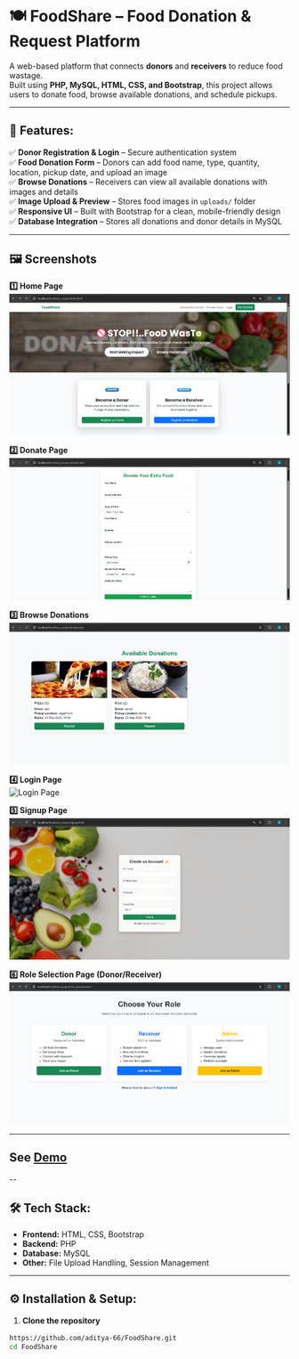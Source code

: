 # 🍽️ FoodShare – Food Donation & Request Platform  

A web-based platform that connects **donors** and **receivers** to reduce food wastage.  
Built using **PHP, MySQL, HTML, CSS, and Bootstrap**, this project allows users to donate food, browse available donations, and schedule pickups.  

---

## 🚀 Features:  

✅ **Donor Registration & Login** – Secure authentication system  
✅ **Food Donation Form** – Donors can add food name, type, quantity, location, pickup date, and upload an image  
✅ **Browse Donations** – Receivers can view all available donations with images and details  
✅ **Image Upload & Preview** – Stores food images in `uploads/` folder  
✅ **Responsive UI** – Built with Bootstrap for a clean, mobile-friendly design  
✅ **Database Integration** – Stores all donations and donor details in MySQL  

---

## 🖼️ Screenshots

**1️⃣ Home Page**  
![Home Page](https://github.com/aditya-66/FoodShare-Food-Donation-Request-Platform/blob/26494d4ae02c83b2615a20af371115820915f130/home.png)

**2️⃣ Donate Page**  
![Donate Page](https://github.com/aditya-66/FoodShare-Food-Donation-Request-Platform/blob/87b6d8ba7e98a227bc3fd15942094d200a7e1b91/donate.png)

**3️⃣ Browse Donations**  
![Browse Donations](https://github.com/aditya-66/FoodShare-Food-Donation-Request-Platform/blob/d47c7236b2fcf2bee1faa93927eb724defaeefa6/browse.png)

**4️⃣ Login Page**  
![Login Page](screenshots/login.png)

**5️⃣ Signup Page**  
![Signup Page](https://github.com/aditya-66/FoodShare-Food-Donation-Request-Platform/blob/1c5cb3d735357e6ffd54296b253360694ec35003/signup.png)

**6️⃣ Role Selection Page (Donor/Receiver)**  
![Role Selection](https://github.com/aditya-66/FoodShare-Food-Donation-Request-Platform/blob/6cd2029d3c59a409c232b035dc6bcdacd1e78e99/role-selection.png)


---

## See [Demo](https://fancy-daifuku-e6ba2d.netlify.app/)

--

## 🛠️ Tech Stack:  

- **Frontend:** HTML, CSS, Bootstrap  
- **Backend:** PHP  
- **Database:** MySQL  
- **Other:** File Upload Handling, Session Management  

---

## ⚙️ Installation & Setup:  

1. **Clone the repository**  
```bash
https://github.com/aditya-66/FoodShare.git
cd FoodShare
